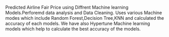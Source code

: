 Predicted Airline Fair Price using Diffrent Machine learning Models.Perforemd data analysis and Data Cleaning.
Uses various Machine modes which include Random Forest,Decision Tree,KNN and calculated the accuracy of each models.
We have also Hypertune Machine learning models which help to calculate the best accuracy of the models.
